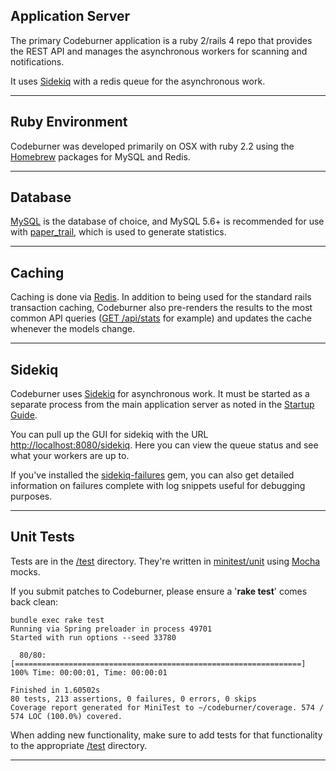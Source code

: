 ## Application Server
The primary Codeburner application is a ruby 2/rails 4 repo that provides the REST API and manages the asynchronous workers for scanning and notifications.

It uses <a href="http://sidekiq.org/" target="_blank">Sidekiq</a> with a redis queue for the asynchronous work.

***

## Ruby Environment
Codeburner was developed primarily on OSX with ruby 2.2 using the <a href="http://brew.sh" target="_blank">Homebrew</a> packages for MySQL and Redis.

***

## Database
<a href="http://www.mysql.com" target="_blank">MySQL</a> is the database of choice, and MySQL 5.6+ is recommended for use with <a href="https://github.com/airblade/paper_trail" target="_blank">paper_trail</a>, which is used to generate statistics.

***

## Caching
Caching is done via <a href="http://redis.io" target="_blank">Redis</a>.  In addition to being used for the standard rails transaction caching, Codeburner also pre-renders the results to the most common API queries ([GET /api/stats](/developer/api/#get-apistats) for example) and updates the cache whenever the models change.

***

## Sidekiq
Codeburner uses <a href="http://sidekiq.org/" target="_blank">Sidekiq</a> for asynchronous work.  It must be started as a separate process from the main application server as noted in the [Startup Guide](/setup/startup/#start-sidekiq).

You can pull up the GUI for sidekiq with the URL <a href="http://localhost:8080/sidekiq" target="_blank">http://localhost:8080/sidekiq</a>.  Here you can view the queue status and see what your workers are up to.  

If you've installed the <a href="https://github.com/mhfs/sidekiq-failures"  target="_blank">sidekiq-failures</a> gem, you can also get detailed information on failures complete with log snippets useful for debugging purposes.

***

## Unit Tests
Tests are in the <a href="https://github.com/groupon/codeburner/tree/master/test" target="_blank">/test</a> directory.  They're written in <a href="http://docs.seattlerb.org/minitest/" target="_blank">minitest/unit</a> using <a href="http://gofreerange.com/mocha/" target="_blank">Mocha</a> mocks.

If you submit patches to Codeburner, please ensure a '**rake test**' comes back clean:

<pre class="command-line language-bash" data-output="2-10"><code>bundle exec rake test
Running via Spring preloader in process 49701
Started with run options --seed 33780

  80/80: [================================================================] 100% Time: 00:00:01, Time: 00:00:01

Finished in 1.60502s
80 tests, 213 assertions, 0 failures, 0 errors, 0 skips
Coverage report generated for MiniTest to ~/codeburner/coverage. 574 / 574 LOC (100.0%) covered.</pre></code>

When adding new functionality, make sure to add tests for that functionality to the appropriate <a href="https://github.com/groupon/codeburner/tree/master/test" target="_blank">/test</a> directory.


***
